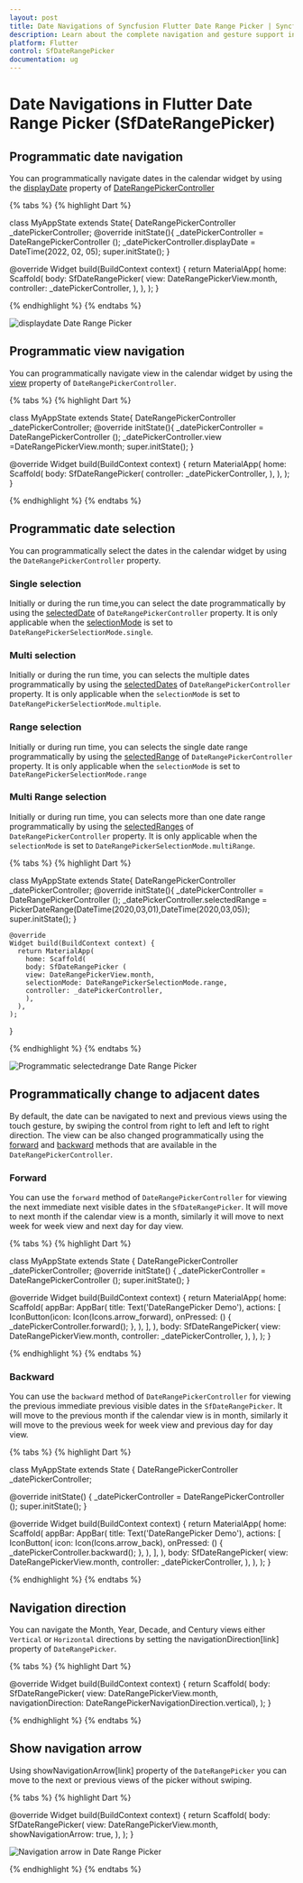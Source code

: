 ```yaml
---
layout: post
title: Date Navigations of Syncfusion Flutter Date Range Picker | Syncfusion
description: Learn about the complete navigation and gesture support in Syncfusion SfDateRangePicker widget in Flutter
platform: Flutter
control: SfDateRangePicker
documentation: ug
---
```


# Date Navigations in Flutter Date Range Picker (SfDateRangePicker)

## Programmatic date navigation
You can programmatically navigate dates in the calendar widget by using the [displayDate](https://pub.dev/documentation/syncfusion_flutter_datepicker/latest/datepicker/DateRangePickerController/displayDate.html)  property of [DateRangePickerController](https://pub.dev/documentation/syncfusion_flutter_datepicker/latest/datepicker/DateRangePickerController-class.html)

{% tabs %}
{% highlight Dart %}

class MyAppState extends State<MyApp>{
         DateRangePickerController _datePickerController;
         @override
         initState(){
            _datePickerController = DateRangePickerController ();
            _datePickerController.displayDate = DateTime(2022, 02, 05);
            super.initState();
        }

@override
    Widget build(BuildContext context) {
       return MaterialApp(
           home: Scaffold(
           body: SfDateRangePicker(
           view: DateRangePickerView.month,
           controller: _datePickerController,
           ),
       ),
   );
}

{% endhighlight %}
{% endtabs %}

![displaydate Date Range Picker](images/date-navigations/displaydate.png)

## Programmatic view navigation
You can programmatically navigate view in the calendar widget by using the [view](https://pub.dev/documentation/syncfusion_flutter_datepicker/latest/datepicker/DateRangePickerController/view.html) property of `DateRangePickerController`.

{% tabs %}
{% highlight Dart %}

class MyAppState extends State<MyApp>{
         DateRangePickerController _datePickerController;
         @override
         initState(){
            _datePickerController = DateRangePickerController ();
            _datePickerController.view =DateRangePickerView.month;
            super.initState();
       }

@override
     Widget build(BuildContext context) {
        return MaterialApp(
           home: Scaffold(
           body: SfDateRangePicker(
           controller: _datePickerController,
           ),
       ),
   );
}

{% endhighlight %}
{% endtabs %}

## Programmatic date selection
You can programmatically select the dates in the calendar widget by using the  `DateRangePickerController` property.

### Single selection
Initially or during the run time,you can select the date programmatically by using the [selectedDate](https://pub.dev/documentation/syncfusion_flutter_datepicker/latest/datepicker/DateRangePickerController/selectedDate.html) of `DateRangePickerController` property. It is only applicable when the [selectionMode](https://pub.dev/documentation/syncfusion_flutter_datepicker/latest/datepicker/DateRangePickerSelectionMode-class.html) is set to `DateRangePickerSelectionMode.single`.

### Multi selection
Initially or during the run time, you can selects the multiple dates programmatically by using the [selectedDates](https://pub.dev/documentation/syncfusion_flutter_datepicker/latest/datepicker/DateRangePickerController/selectedDates.html) of `DateRangePickerController` property. It is only applicable when the `selectionMode` is set to `DateRangePickerSelectionMode.multiple`.

### Range selection
Initially or during run time, you can selects the single date range programmatically by using the [selectedRange](https://pub.dev/documentation/syncfusion_flutter_datepicker/latest/datepicker/DateRangePickerController/selectedRange.html) of `DateRangePickerController` property. It is only applicable when the `selectionMode` is set to `DateRangePickerSelectionMode.range`

### Multi Range selection
Initially or during run time, you can selects more than one date range programmatically by using the [selectedRanges](https://pub.dev/documentation/syncfusion_flutter_datepicker/latest/datepicker/DateRangePickerController/selectedRanges.html) of `DateRangePickerController` property. It is only applicable when the `selectionMode` is set to `DateRangePickerSelectionMode.multiRange`.

{% tabs %}
{% highlight Dart %}

class MyAppState extends State<MyApp>{
    DateRangePickerController _datePickerController;
    @override
    initState(){
      _datePickerController = DateRangePickerController ();
      _datePickerController.selectedRange = PickerDateRange(DateTime(2020,03,01),DateTime(2020,03,05));
      super.initState();
     }

    @override
    Widget build(BuildContext context) {
      return MaterialApp(
        home: Scaffold(
        body: SfDateRangePicker (
        view: DateRangePickerView.month,
        selectionMode: DateRangePickerSelectionMode.range,
        controller: _datePickerController,
        ),
      ),
    );
}

{% endhighlight %}
{% endtabs %}

![Programmatic selectedrange Date Range Picker](images/date-navigations/displaydate.png)

## Programmatically change to adjacent dates
By default, the date can be navigated to next and previous views using the touch gesture, by swiping the control from right to left and left to right direction. The view can be also changed programmatically using the [forward](https://pub.dev/documentation/syncfusion_flutter_datepicker/latest/datepicker/DateRangePickerController/forward.html) and [backward](https://pub.dev/documentation/syncfusion_flutter_datepicker/latest/datepicker/DateRangePickerController/backward.html) methods that are available in the `DateRangePickerController`.

### Forward
You can use the `forward` method of `DateRangePickerController` for viewing the next immediate next visible dates in the `SfDateRangePicker`. It will move to next month if the calendar view is a month, similarly it will move to next week for week view and next day for day view.

{% tabs %}
{% highlight Dart %}

class MyAppState extends State<MyApp> {
   DateRangePickerController _datePickerController;
   @override
   initState() {
      _datePickerController = DateRangePickerController ();
      super.initState();
   }

   @override
   Widget build(BuildContext context) {
       return MaterialApp(
          home: Scaffold(
          appBar: AppBar(
          title: Text('DateRangePicker Demo'),
          actions: <Widget>[
          IconButton(icon: Icon(Icons.arrow_forward),
         onPressed: () {
           _datePickerController.forward();
         },
      ),
   ],
),
        body: SfDateRangePicker(
        view: DateRangePickerView.month,
        controller: _datePickerController,
       ),
    ),
  );
}

{% endhighlight %}
{% endtabs %}

### Backward
You can use the `backward` method of  `DateRangePickerController` for viewing the previous immediate previous visible dates in the `SfDateRangePicker`. It will move to the previous month if the calendar view is in month, similarly it will move to the previous week for week view and previous day for day view.

{% tabs %}
{% highlight Dart %}

class MyAppState extends State<MyApp> {
   DateRangePickerController _datePickerController;

   @override
   initState() {
      _datePickerController = DateRangePickerController ();
      super.initState();
   }

   @override
   Widget build(BuildContext context) {
         return MaterialApp(
             home: Scaffold(
             appBar: AppBar(
             title: Text('DateRangePicker Demo'),
             actions: <Widget>[
             IconButton(
             icon: Icon(Icons.arrow_back),
             onPressed: () {
             _datePickerController.backward();
          },
       ),
    ],
),
            body: SfDateRangePicker(
            view: DateRangePickerView.month,
            controller: _datePickerController,
           ),
       ),
   );
}

{% endhighlight %}
{% endtabs %}


## Navigation direction
You can navigate the Month, Year, Decade, and Century views either `Vertical` or `Horizontal` directions by setting the navigationDirection[link] property of `DateRangePicker`.

{% tabs %}
{% highlight Dart %}

@override
Widget build(BuildContext context) {
  return Scaffold(
    body: SfDateRangePicker(
        view: DateRangePickerView.month,
        navigationDirection: DateRangePickerNavigationDirection.vertical),
  );
}

{% endhighlight %}
{% endtabs %}

## Show navigation arrow
Using showNavigationArrow[link] property of the `DateRangePicker` you can move to the next or previous views of the picker without swiping.

{% tabs %}
{% highlight Dart %}

@override
Widget build(BuildContext context) {
  return Scaffold(
    body: SfDateRangePicker(
      view: DateRangePickerView.month,
      showNavigationArrow: true,
    ),
  );
}

![Navigation arrow in Date Range Picker](images/date-navigations/navigationarrow.png)

{% endhighlight %}
{% endtabs %}
